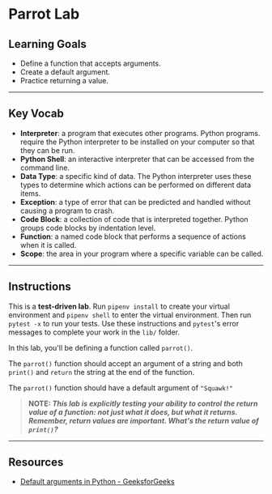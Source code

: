 # Parrot Lab

## Learning Goals

- Define a function that accepts arguments.
- Create a default argument.
- Practice returning a value.

***

## Key Vocab

- **Interpreter**: a program that executes other programs. Python programs.
require the Python interpreter to be installed on your computer so that they
can be run.
- **Python Shell**: an interactive interpreter that can be accessed from the
command line.
- **Data Type**: a specific kind of data. The Python interpreter uses these
types to determine which actions can be performed on different data items.
- **Exception**: a type of error that can be predicted and handled without
causing a program to crash.
- **Code Block**: a collection of code that is interpreted together. Python
groups code blocks by indentation level.
- **Function**: a named code block that performs a sequence of actions when it
is called.
- **Scope**: the area in your program where a specific variable can be called.

***

## Instructions

This is a **test-driven lab**. Run `pipenv install` to create your virtual
environment and `pipenv shell` to enter the virtual environment. Then run
`pytest -x` to run your tests. Use these instructions and `pytest`'s error
messages to complete your work in the `lib/` folder.

In this lab, you'll be defining a function called `parrot()`.

The `parrot()` function should accept an argument of a string and both `print()`
and `return` the string at the end of the function.

The `parrot()` function should have a default argument of `"Squawk!"`

> **NOTE: _This lab is explicitly testing your ability to control the return
> value of a function: not just what it does, but what it returns. Remember,
> return values are important. What's the return value of `print()`?_**

***

## Resources

- [Default arguments in Python - GeeksforGeeks](https://www.geeksforgeeks.org/default-arguments-in-python/)
